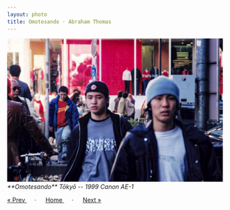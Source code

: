 ```yaml
---
layout: photo
title: Omotesando · Abraham Thomas
---
```


<img src="/assets/photos/Omotesando.jpg" width="540px" class="photo">

<i>
**Omotesando**  
Tōkyō -- 1999  
Canon AE-1
</i>

<a href="/gallery/ninenzaka"> &laquo; Prev </a> &emsp; · &emsp; 
<a href="/gallery"> Home </a> &emsp; · &emsp; 
<a href="/gallery/harajuku"> Next &raquo; </a>
